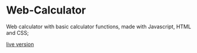 # Web-Calculator

Web calculator with basic calculator functions, made with Javascript, HTML and CSS;

[live version](https://llnathanlc.github.io/Web-Calculator/)
